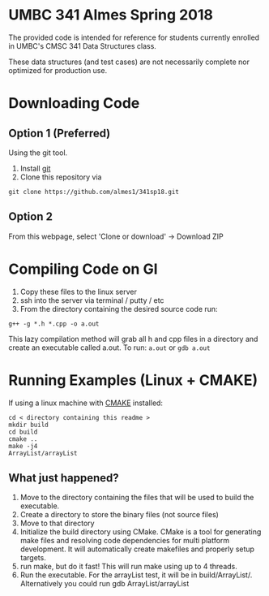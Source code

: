 # UMBC 341 Almes Spring 2018
The provided code is intended for reference for students currently enrolled in 
UMBC's CMSC 341 Data Structures class.

These data structures (and test cases) are not necessarily complete nor optimized for production use.

# Downloading Code
## Option 1 (Preferred) 
Using the git tool.
1. Install [git](https://git-scm.com/)
2. Clone this repository via

`git clone https://github.com/almes1/341sp18.git`

## Option 2
From this webpage, select 'Clone or download' -> Download ZIP

# Compiling Code on Gl
1. Copy these files to the linux server
2. ssh into the server via terminal / putty / etc
3. From the directory containing the desired source code run:

`g++ -g *.h *.cpp -o a.out`

This lazy compilation method will grab all h and cpp files in a directory and create an
executable called a.out. To run: `a.out` or `gdb a.out` 

# Running Examples (Linux + CMAKE)
If using a linux machine with [CMAKE](https://cmake.org) installed:
 
```
cd < directory containing this readme >
mkdir build
cd build
cmake ..
make -j4
ArrayList/arrayList
```
## What just happened?
1. Move to the directory containing the files that will be used to build the executable.
2. Create a directory to store the binary files (not source files)
3. Move to that directory
4. Initialize the build directory using CMake. CMake is a tool for generating make files and resolving code dependencies 
for multi platform development. It will automatically create makefiles and properly setup targets.
5. run make, but do it fast! This will run make using up to 4 threads.
6. Run the executable. For the arrayList test, it will be in build/ArrayList/. Alternatively
you could run gdb ArrayList/arrayList
